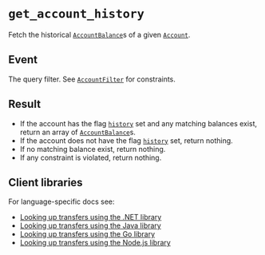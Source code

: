 # `get_account_history`

Fetch the historical [`AccountBalance`](../account_balances.md)s of a given [`Account`](../accounts.md).

## Event

The query filter. See [`AccountFilter`](../account_filter.md) for constraints.

## Result

- If the account has the flag [`history`](../accounts.md#flagshistory) set and any matching
  balances exist, return an array of [`AccountBalance`](../account_balances.md)s.  
- If the account does not have the flag [`history`](../accounts.md#flagshistory) set,
  return nothing.  
- If no matching balance exist, return nothing.  
- If any constraint is violated, return nothing. 

## Client libraries

For language-specific docs see:

* [Looking up transfers using the .NET library](/src/clients/dotnet/README.md#get-account-history)
* [Looking up transfers using the Java library](/src/clients/java/README.md#get-account-history)
* [Looking up transfers using the Go library](/src/clients/go/README.md#get-account-history)
* [Looking up transfers using the Node.js library](/src/clients/node/README.md#get-account-history)
